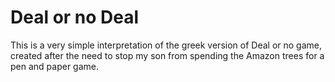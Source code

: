 # Deal or no Deal
This is a very simple interpretation of the greek version of Deal or no game, created after the need to stop my son from spending the Amazon trees for a pen and paper game.